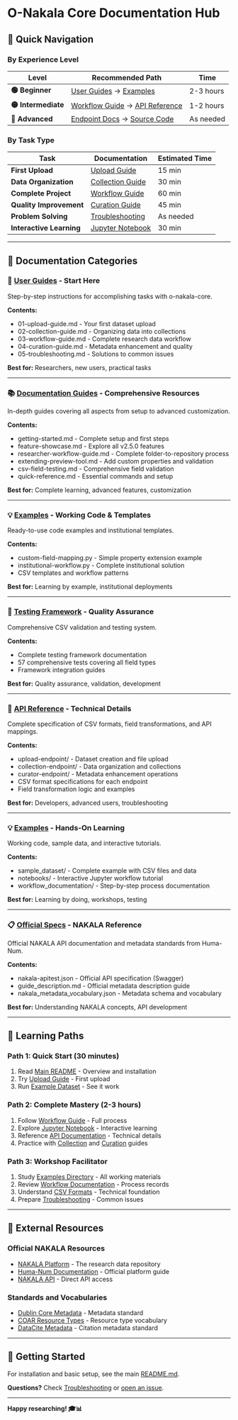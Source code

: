 # O-Nakala Core Documentation Hub

## 🧭 Quick Navigation

### **By Experience Level**

| Level | Recommended Path | Time |
|-------|-----------------|------|
| **🟢 Beginner** | [User Guides](user-guides/) → [Examples](../examples/) | 2-3 hours |
| **🟡 Intermediate** | [Workflow Guide](user-guides/03-workflow-guide.md) → [API Reference](endpoints/) | 1-2 hours |
| **🔴 Advanced** | [Endpoint Docs](endpoints/) → [Source Code](../src/) | As needed |

### **By Task Type**

| Task | Documentation | Estimated Time |
|------|---------------|----------------|
| **First Upload** | [Upload Guide](user-guides/01-upload-guide.md) | 15 min |
| **Data Organization** | [Collection Guide](user-guides/02-collection-guide.md) | 30 min |
| **Complete Project** | [Workflow Guide](user-guides/03-workflow-guide.md) | 60 min |
| **Quality Improvement** | [Curation Guide](user-guides/04-curation-guide.md) | 45 min |
| **Problem Solving** | [Troubleshooting](user-guides/05-troubleshooting.md) | As needed |
| **Interactive Learning** | [Jupyter Notebook](../examples/notebooks/workflow_notebook.ipynb) | 30 min |

---

## 📁 Documentation Categories

### **📘 [User Guides](user-guides/)** - Start Here
Step-by-step instructions for accomplishing tasks with o-nakala-core.

**Contents:**
- 01-upload-guide.md - Your first dataset upload
- 02-collection-guide.md - Organizing data into collections  
- 03-workflow-guide.md - Complete research data workflow
- 04-curation-guide.md - Metadata enhancement and quality
- 05-troubleshooting.md - Solutions to common issues

**Best for:** Researchers, new users, practical tasks

---

### **📚 [Documentation Guides](guides/)** - Comprehensive Resources
In-depth guides covering all aspects from setup to advanced customization.

**Contents:**
- getting-started.md - Complete setup and first steps
- feature-showcase.md - Explore all v2.5.0 features 
- researcher-workflow-guide.md - Complete folder-to-repository process
- extending-preview-tool.md - Add custom properties and validation
- csv-field-testing.md - Comprehensive field validation
- quick-reference.md - Essential commands and setup

**Best for:** Complete learning, advanced features, customization

---

### **💡 [Examples](examples/)** - Working Code & Templates
Ready-to-use code examples and institutional templates.

**Contents:**
- custom-field-mapping.py - Simple property extension example
- institutional-workflow.py - Complete institutional solution
- CSV templates and workflow patterns

**Best for:** Learning by example, institutional deployments

---

### **🧪 [Testing Framework](testing/)** - Quality Assurance
Comprehensive CSV validation and testing system.

**Contents:**
- Complete testing framework documentation
- 57 comprehensive tests covering all field types
- Framework integration guides

**Best for:** Quality assurance, validation, development

---

### **🔧 [API Reference](endpoints/)** - Technical Details  
Complete specification of CSV formats, field transformations, and API mappings.

**Contents:**
- upload-endpoint/ - Dataset creation and file upload
- collection-endpoint/ - Data organization and collections
- curator-endpoint/ - Metadata enhancement operations
- CSV format specifications for each endpoint
- Field transformation logic and examples

**Best for:** Developers, advanced users, troubleshooting

---

### **💡 [Examples](../examples/)** - Hands-On Learning
Working code, sample data, and interactive tutorials.

**Contents:**
- sample_dataset/ - Complete example with CSV files and data
- notebooks/ - Interactive Jupyter workflow tutorial
- workflow_documentation/ - Step-by-step process documentation

**Best for:** Learning by doing, workshops, testing

---

### **📋 [Official Specs](../api/)** - NAKALA Reference
Official NAKALA API documentation and metadata standards from Huma-Num.

**Contents:**
- nakala-apitest.json - Official API specification (Swagger)
- guide_description.md - Official metadata description guide
- nakala_metadata_vocabulary.json - Metadata schema and vocabulary

**Best for:** Understanding NAKALA concepts, API development

---

## 🎯 Learning Paths

### **Path 1: Quick Start (30 minutes)**
1. Read [Main README](../README.md) - Overview and installation
2. Try [Upload Guide](user-guides/01-upload-guide.md) - First upload
3. Run [Example Dataset](../examples/sample_dataset/) - See it work

### **Path 2: Complete Mastery (2-3 hours)**
1. Follow [Workflow Guide](user-guides/03-workflow-guide.md) - Full process
2. Explore [Jupyter Notebook](../examples/notebooks/workflow_notebook.ipynb) - Interactive learning
3. Reference [API Documentation](endpoints/) - Technical details
4. Practice with [Collection](user-guides/02-collection-guide.md) and [Curation](user-guides/04-curation-guide.md) guides

### **Path 3: Workshop Facilitator**
1. Study [Examples Directory](../examples/) - All working materials
2. Review [Workflow Documentation](../examples/workflow_documentation/) - Process records
3. Understand [CSV Formats](endpoints/) - Technical foundation
4. Prepare [Troubleshooting](user-guides/05-troubleshooting.md) - Common issues

---

## 🔗 External Resources

### **Official NAKALA Resources**
- [NAKALA Platform](https://nakala.fr) - The research data repository
- [Huma-Num Documentation](https://documentation.huma-num.fr/nakala/) - Official platform guide
- [NAKALA API](https://api.nakala.fr) - Direct API access

### **Standards and Vocabularies**
- [Dublin Core Metadata](https://www.dublincore.org/) - Metadata standard
- [COAR Resource Types](https://vocabularies.coar-repositories.org/resource_types/) - Resource type vocabulary
- [DataCite Metadata](https://datacite.org/) - Citation metadata standard

---

## 🚀 Getting Started

For installation and basic setup, see the main [README.md](../README.md).

**Questions?** Check [Troubleshooting](user-guides/05-troubleshooting.md) or [open an issue](https://github.com/xy-liao/o-nakala-core/issues).

---

**Happy researching! 🎓📊**